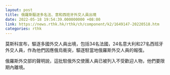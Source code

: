 ```yaml
---
layout: post
title: 俄羅斯驅逐多名法、意和西班牙外交人員出境
date: 2022-05-18 19:54:39.000000000 +08:00
link: https://news.rthk.hk/rthk/ch/component/k2/1649147-20220518.htm
categories: rthk
---
```


莫斯科宣布，驅逐多國外交人員出境，包括34名法國，24名意大利和27名西班牙外交人員，作為他們因應俄烏衝突，驅逐駐當地俄羅斯外交人員的報復。

俄羅斯外交部的聲明說，這批駐俄外交使團人員已被列入不受歡迎人物，他們要限期內離境。

